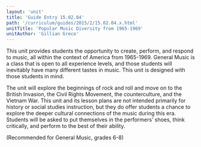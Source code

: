 ```yaml
---
layout: 'unit'
title: 'Guide Entry 15.02.04'
path: '/curriculum/guides/2015/2/15.02.04.x.html'
unitTitle: 'Popular Music Diversity from 1965-1969'
unitAuthor: 'Gillian Greco'
---
```


<main>
 <p>
  This unit provides students the opportunity to create, perform, and respond to music, all within the context of America from 1965-1969. General Music is a class that is open to all experience levels, and those students will inevitably have many different tastes in music. This unit is designed with those students in mind.
 </p>
 <p>
  The unit will explore the beginnings of rock and roll and move on to the British Invasion, the Civil Rights Movement, the counterculture, and the Vietnam War. This unit and its lesson plans are not intended primarily for history or social studies instruction, but they do offer students a chance to explore the deeper cultural connections of the music during this era. Students will be asked to put themselves in the performers’ shoes, think critically, and perform to the best of their ability.
 </p>
 <p>
  (Recommended for General Music, grades 6-8)
 </p>
</main>
